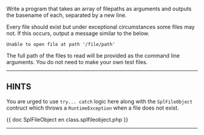 Write a program that takes an array of filepaths as arguments and outputs the basename of each, separated by a new line. 

Every file should exist but under exceptional circumstances some files may not. If this occurs, output a message similar to the below.  

```
Unable to open file at path '/file/path'
```

The full path of the files to read will be provided as the command line arguments. You do not need to make your own test files. 

----------------------------------------------------------------------
## HINTS

You are urged to use `try... catch` logic here along with the `SplFileObject` contruct which throws a `RuntimeException` when a file does not exist.

{{ doc SplFileObject en class.splfileobject.php }}

----------------------------------------------------------------------
